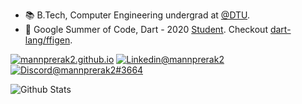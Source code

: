 - 📚 B.Tech, Computer Engineering undergrad at [@DTU](http://dtu.ac.in/).
- 🎯 Google Summer of Code, Dart - 2020 [Student](https://gist.github.com/mannprerak2/e4530e6566b35cb94f8f1b340970973a). Checkout [dart-lang/ffigen](https://github.com/dart-lang/ffigen).

[![mannprerak2.github.io](https://img.shields.io/badge/-mannprerak2.github.io-009999?style=flat-square&logo=Plex&logoColor=white)](https://mannprerak2.github.io) [![Linkedin@mannprerak2](https://img.shields.io/badge/-mannprerak2-blue?style=flat-square&logo=Linkedin&logoColor=white&link=https://www.linkedin.com/in/mannprerak2/)](https://www.linkedin.com/in/mannprerak2/)
 [![Discord@mannprerak2#3664](https://img.shields.io/badge/-mannprerak2%233664-7289da?style=flat-square&logo=Discord&logoColor=white)](https://discordapp.com)

![Github Stats](https://github-readme-stats.vercel.app/api?username=mannprerak2&count_private=true&theme=default&show_icons=true)

